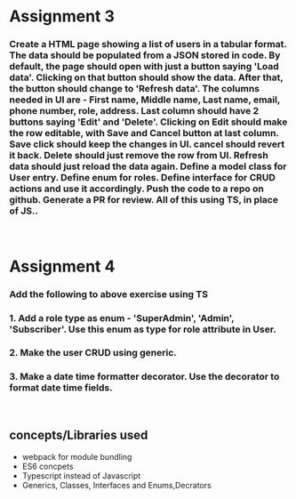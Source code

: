 # Assignment 3

### Create a HTML page showing a list of users in a tabular format. The data should be populated from a JSON stored in code. By default, the page should open with just a button saying 'Load data'. Clicking on that button should show the data. After that, the button should change to 'Refresh data'. The columns needed in UI are - First name, Middle name, Last name, email, phone number, role, address. Last column should have 2 buttons saying 'Edit' and 'Delete'. Clicking on Edit should make the row editable, with Save and Cancel button at last column. Save click should keep the changes in UI. cancel should revert it back. Delete should just remove the row from UI. Refresh data should just reload the data again. Define a model class for User entry. Define enum for roles. Define interface for CRUD actions and use it accordingly. Push the code to a repo on github. Generate a PR for review. All of this using TS, in place of JS..

<br />

# Assignment 4

### Add the following to above exercise using TS

### 1. Add a role type as enum - 'SuperAdmin', 'Admin', 'Subscriber'. Use this enum as type for role attribute in User.

### 2. Make the user CRUD using generic.

### 3. Make a date time formatter decorator. Use the decorator to format date time fields.

<br />

## concepts/Libraries used

- webpack for module bundling
- ES6 concpets
- Typescript instead of Javascript
- Generics, Classes, Interfaces and Enums,Decrators
